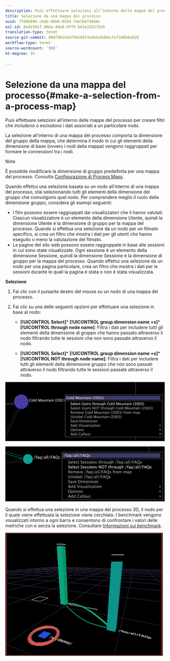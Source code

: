 ```yaml
---
description: Puoi effettuare selezioni all’interno delle mappe del processo per creare filtri che includono o escludono i dati associati a un particolare nodo.
title: Selezione da una mappa del processo
uuid: 7fd00090-c9ab-4bb6-8584-7de7b6f4b68c
exl-id: 8ede395f-906a-49e0-8ff8-b43a326275e5
translation-type: tm+mt
source-git-commit: d9df90242ef96188f4e4b5e6d04cfef196b0a628
workflow-type: tm+mt
source-wordcount: '393'
ht-degree: 3%

---
```


# Selezione da una mappa del processo{#make-a-selection-from-a-process-map}

Puoi effettuare selezioni all’interno delle mappe del processo per creare filtri che includono o escludono i dati associati a un particolare nodo.

La selezione all’interno di una mappa del processo comporta la dimensione del gruppo della mappa, che determina il modo in cui gli elementi della dimensione di base (ovvero i nodi della mappa) vengono raggruppati per formare le connessioni tra i nodi.

>[!NOTE]
>
>È possibile modificare la dimensione di gruppo predefinita per una mappa del processo. Consulta [Configurazione di Process Maps](../../../../home/c-get-started/c-intf-anlys-ftrs/t-config-proc-maps.md#task-4a95730b18a14bc790a77c013832b2d6).

Quando effettui una selezione basata su un nodo all’interno di una mappa del processo, stai selezionando tutti gli elementi della dimensione del gruppo che coinvolgono quel nodo. Per comprendere meglio il ruolo della dimensione gruppo, considera gli esempi seguenti:

* I film possono essere raggruppati dai visualizzatori che li hanno valutati. Ciascun visualizzatore è un elemento della dimensione Utente, quindi la dimensione Utente è la dimensione di gruppo per la mappa del processo. Quando si effettua una selezione da un nodo per un filmato specifico, si crea un filtro che mostra i dati per gli utenti che hanno eseguito o meno la valutazione del filmato.
* Le pagine del sito web possono essere raggruppate in base alle sessioni in cui sono state visualizzate. Ogni sessione è un elemento della dimensione Sessione, quindi la dimensione Sessione è la dimensione di gruppo per la mappa del processo. Quando effettui una selezione da un nodo per una pagina particolare, crea un filtro che mostra i dati per le sessioni durante le quali la pagina è stata o non è stata visualizzata.

**Selezione**

1. Fai clic con il pulsante destro del mouse su un nodo di una mappa del processo.
1. Fai clic su una delle seguenti opzioni per effettuare una selezione in base al nodo:

   * **[!UICONTROL Select]***  **[!UICONTROL group dimension name +s]***  **[!UICONTROL through node name]**: Filtra i dati per includere tutti gli elementi della dimensione di gruppo che hanno passato attraverso il nodo filtrando tutte le sessioni che non sono passate attraverso il nodo.

   * **[!UICONTROL Select]***  **[!UICONTROL group dimension name +s]***  **[!UICONTROL NOT through node name]**: Filtra i dati per includere tutti gli elementi della dimensione gruppo che non sono passati attraverso il nodo filtrando tutte le sessioni passate attraverso il nodo.

![](assets/vis_2DProcessMap_Selections_Movie.png)

![](assets/vis_2DProcessMap_Selections_Page.png)

Quando si effettua una selezione in una mappa del processo 3D, il nodo per il quale viene effettuata la selezione viene cerchiato. I benchmark vengono visualizzati intorno a ogni barra e consentono di confrontare i valori delle metriche con e senza la selezione. Consultare [Informazioni sui benchmark](../../../../home/c-get-started/c-vis/c-ustd-benchmks.md#concept-c7b0f4102e92458096f8c4765cbe2914).

![](assets/vis_3DProcessMap_Selection.png)
